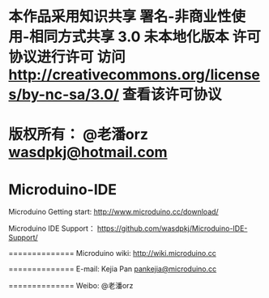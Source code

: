 ﻿本作品采用知识共享 署名-非商业性使用-相同方式共享 3.0 未本地化版本 许可协议进行许可
访问 http://creativecommons.org/licenses/by-nc-sa/3.0/ 查看该许可协议
==============

版权所有：
@老潘orz  wasdpkj@hotmail.com
==============

Microduino-IDE
==============
Microduino Getting start:
http://www.microduino.cc/download/

Microduino IDE Support：
https://github.com/wasdpkj/Microduino-IDE-Support/

==============
Microduino wiki:
http://wiki.microduino.cc

==============
E-mail:
Kejia Pan
pankejia@microduino.cc

==============
Weibo:
@老潘orz